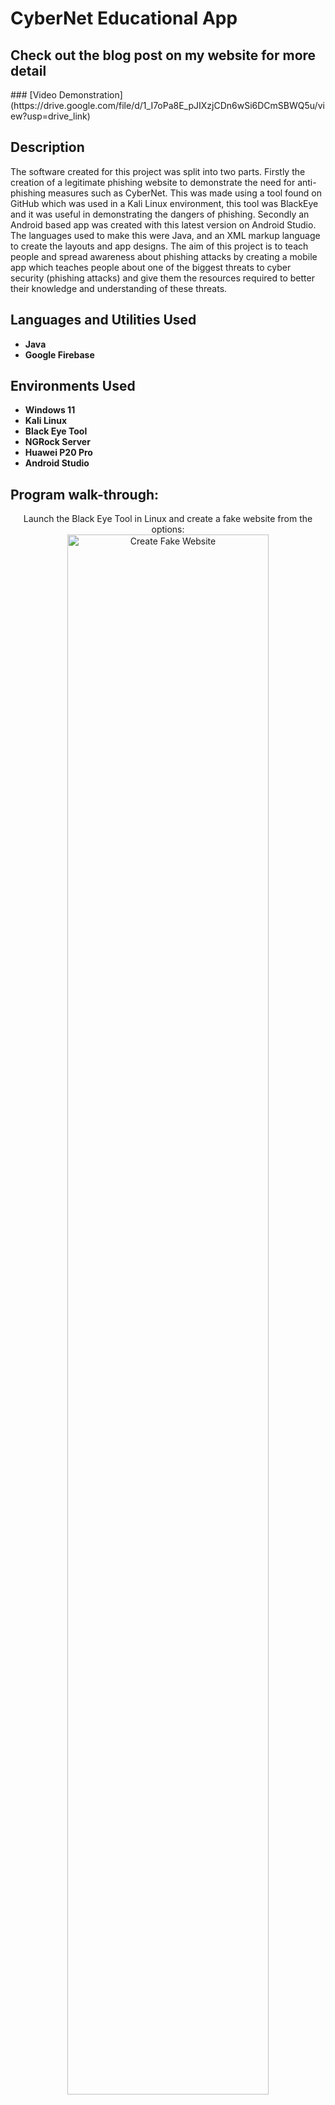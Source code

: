 <h1>CyberNet Educational App</h1>
<h2>Check out the blog post on my website for more detail</h2>
 ### [Video Demonstration](https://drive.google.com/file/d/1_I7oPa8E_pJIXzjCDn6wSi6DCmSBWQ5u/view?usp=drive_link)

<h2>Description</h2>
The software created for this project was split into two parts. Firstly the creation of a legitimate phishing website to demonstrate the need for anti-phishing measures such as CyberNet. This was made using a tool found on GitHub which was used in a Kali Linux environment, this tool was BlackEye and it was useful in demonstrating the dangers of phishing. Secondly an Android based app was created with this latest version on Android Studio. The languages used to make this were Java, and an XML markup language to create the layouts and app designs.
The aim of this project is to teach people and spread awareness about phishing attacks by creating a mobile app which teaches people about one of the biggest threats to cyber security (phishing attacks) and give them the resources required to better their knowledge and understanding of these threats. 

<br />


<h2>Languages and Utilities Used</h2>

- <b>Java</b> 
- <b>Google Firebase</b>

<h2>Environments Used </h2>

- <b>Windows 11</b>
- <b>Kali Linux</b>
- <b>Black Eye Tool</b>
- <b>NGRock Server</b>
- <b>Huawei P20 Pro</b>
- <b>Android Studio</b>

<h2>Program walk-through:</h2>

<p align="center">
Launch the Black Eye Tool in Linux and create a fake website from the options: <br/>
<img src="https://github.com/stefancooke/CYBERNET2/assets/119261557/fa4be56d-fc06-4cfa-be79-3761725948e3" height="80%" width="80%" alt="Create Fake Website"/>
<br />
<br />
Access the website through NGROK Server:  <br/>
<img src="https://github.com/stefancooke/CYBERNET2/assets/119261557/a1d6210b-2ce7-417a-9a77-ca4883bd6199" height="80%" width="80%" alt="Access NGROK Server"/>
<br />
<br />
Enter login information on fake website: <br/>
<img src="https://github.com/stefancooke/CYBERNET2/assets/119261557/26706e0b-8e5f-4f1d-a7ed-e25ab823042a" height="80%" width="80%" alt="Fake Login"/>
<br />
<br />
User's login details captured and stored as a txt file:  <br/>
<img src="https://github.com/stefancooke/CYBERNET2/assets/119261557/6deec591-98eb-4453-93ba-09818fa1099a" height="80%" width="80%" alt="User's Login Info"/>
<br />
<br />
To see the app walkthrough go to Video Demonstration at the top  <br/>
<br />
<br />

</p>

<!--
 ```diff
- text in red
+ text in green
! text in orange
# text in gray
@@ text in purple (and bold)@@
```
--!>
